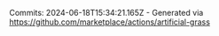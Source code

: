 Commits: 2024-06-18T15:34:21.165Z - Generated via https://github.com/marketplace/actions/artificial-grass
<br>
